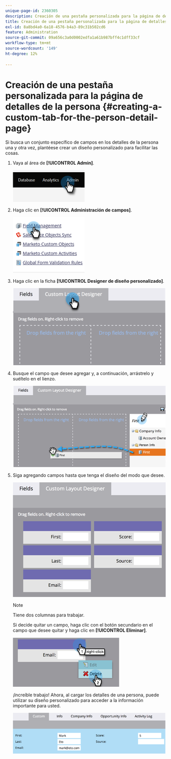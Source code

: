```yaml
---
unique-page-id: 2360305
description: Creación de una pestaña personalizada para la página de detalles de la persona - Documentos de Marketo - Documentación del producto
title: Creación de una pestaña personalizada para la página de detalles de la persona
exl-id: 8a8bd4a0-6a18-4576-b4a3-89c31b502cd6
feature: Administration
source-git-commit: 09a656c3a0d0002edfa1a61b987bff4c1dff33cf
workflow-type: tm+mt
source-wordcount: '149'
ht-degree: 12%

---
```


# Creación de una pestaña personalizada para la página de detalles de la persona {#creating-a-custom-tab-for-the-person-detail-page}

Si busca un conjunto específico de campos en los detalles de la persona una y otra vez, plantéese crear un diseño personalizado para facilitar las cosas.

1. Vaya al área de **[!UICONTROL Admin]**.

   ![](assets/creating-a-custom-tab-for-the-person-detail-page-1.png)

1. Haga clic en **[!UICONTROL Administración de campos]**.

   ![](assets/creating-a-custom-tab-for-the-person-detail-page-2.png)

1. Haga clic en la ficha **[!UICONTROL Designer de diseño personalizado]**.

   ![](assets/creating-a-custom-tab-for-the-person-detail-page-3.png)

1. Busque el campo que desee agregar y, a continuación, arrástrelo y suéltelo en el lienzo.

   ![](assets/creating-a-custom-tab-for-the-person-detail-page-4.png)

1. Siga agregando campos hasta que tenga el diseño del modo que desee.

   ![](assets/creating-a-custom-tab-for-the-person-detail-page-5.png)

   >[!NOTE]
   >
   >Tiene dos columnas para trabajar.

   Si decide quitar un campo, haga clic con el botón secundario en el campo que desee quitar y haga clic en **[!UICONTROL Eliminar]**.

   ![](assets/creating-a-custom-tab-for-the-person-detail-page-6.png)

   ¡Increíble trabajo! Ahora, al cargar los detalles de una persona, puede utilizar su diseño personalizado para acceder a la información importante para usted.

   ![](assets/creating-a-custom-tab-for-the-person-detail-page-7.png)
